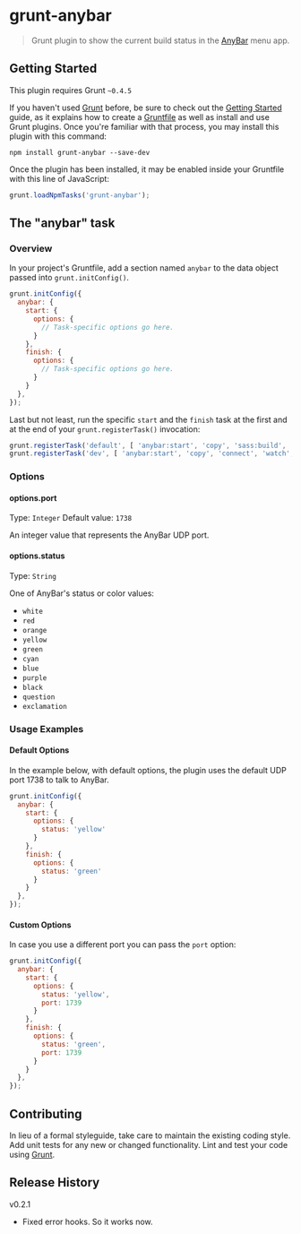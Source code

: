 # grunt-anybar

> Grunt plugin to show the current build status in the [AnyBar](https://github.com/tonsky/AnyBar) menu app.

## Getting Started
This plugin requires Grunt `~0.4.5`

If you haven't used [Grunt](http://gruntjs.com/) before, be sure to check out the [Getting Started](http://gruntjs.com/getting-started) guide, as it explains how to create a [Gruntfile](http://gruntjs.com/sample-gruntfile) as well as install and use Grunt plugins. Once you're familiar with that process, you may install this plugin with this command:

```shell
npm install grunt-anybar --save-dev
```

Once the plugin has been installed, it may be enabled inside your Gruntfile with this line of JavaScript:

```js
grunt.loadNpmTasks('grunt-anybar');
```

## The "anybar" task

### Overview
In your project's Gruntfile, add a section named `anybar` to the data object passed into `grunt.initConfig()`.

```js
grunt.initConfig({
  anybar: {
    start: {
      options: {
        // Task-specific options go here.
      }
    },
    finish: {
      options: {
        // Task-specific options go here.
      }
    }
  },
});
```

Last but not least, run the specific `start` and the `finish` task at the first and at the end of your `grunt.registerTask()` invocation:

```js
grunt.registerTask('default', [ 'anybar:start', 'copy', 'sass:build', 'autoprefixer', 'concat', 'uglify', 'imagemin', 'jscs', 'phplint', 'anybar:finish' ]);
grunt.registerTask('dev', [ 'anybar:start', 'copy', 'connect', 'watch', 'anybar:finish' ]);
```

### Options

#### options.port
Type: `Integer`
Default value: `1738`

An integer value that represents the AnyBar UDP port.

#### options.status
Type: `String`

One of AnyBar's status or color values:

* `white`
* `red`
* `orange`
* `yellow`
* `green`
* `cyan`
* `blue`
* `purple`
* `black`
* `question`
* `exclamation`
 
### Usage Examples

#### Default Options
In the example below, with default options, the plugin uses the default UDP port 1738 to talk to AnyBar.

```js
grunt.initConfig({
  anybar: {
    start: {
      options: {
        status: 'yellow'
      }
    },
    finish: {
      options: {
        status: 'green'
      }
    }
  },
});
```

#### Custom Options
In case you use a different port you can pass the `port` option:

```js
grunt.initConfig({
  anybar: {
    start: {
      options: {
        status: 'yellow',
        port: 1739
      }
    },
    finish: {
      options: {
        status: 'green',
        port: 1739
      }
    }
  },
});
```

## Contributing
In lieu of a formal styleguide, take care to maintain the existing coding style. Add unit tests for any new or changed functionality. Lint and test your code using [Grunt](http://gruntjs.com/).

## Release History

v0.2.1

  * Fixed error hooks. So it works now.
